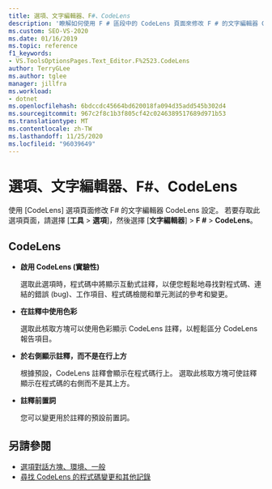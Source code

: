 ```yaml
---
title: 選項、文字編輯器、F#、CodeLens
description: '瞭解如何使用 F # 區段中的 CodeLens 頁面來修改 F # 的文字編輯器 CodeLens 設定。'
ms.custom: SEO-VS-2020
ms.date: 01/16/2019
ms.topic: reference
f1_keywords:
- VS.ToolsOptionsPages.Text_Editor.F%2523.CodeLens
author: TerryGLee
ms.author: tglee
manager: jillfra
ms.workload:
- dotnet
ms.openlocfilehash: 6bdccdc45664bd620018fa094d35add545b302d4
ms.sourcegitcommit: 967c2f8c1b3f805cf42c0246389517689d971b53
ms.translationtype: MT
ms.contentlocale: zh-TW
ms.lasthandoff: 11/25/2020
ms.locfileid: "96039649"
---
```

# <a name="options-text-editor-f-codelens"></a>選項、文字編輯器、F#、CodeLens

使用 [CodeLens] 選項頁面修改 F# 的文字編輯器 CodeLens 設定。 若要存取此選項頁面，請選擇 [**工具**  >  **選項**]，然後選擇 [**文字編輯器**]  >  **F #**  >  **CodeLens**。

## <a name="codelens"></a>CodeLens

- **啟用 CodeLens (實驗性)**

   選取此選項時，程式碼中將顯示互動式註釋，以便您輕鬆地尋找對程式碼、連結的錯誤 (bug)、工作項目、程式碼檢閱和單元測試的參考和變更。

- **在註釋中使用色彩**

   選取此核取方塊可以使用色彩顯示 CodeLens 註釋，以輕鬆區分 CodeLens 報告項目。

- **於右側顯示註釋，而不是在行上方**

   根據預設，CodeLens 註釋會顯示在程式碼行上。 選取此核取方塊可使註釋顯示在程式碼的右側而不是其上方。

- **註釋前置詞**

   您可以變更用於註釋的預設前置詞。

## <a name="see-also"></a>另請參閱

- [選項對話方塊、環境、一般](../../ide/reference/general-environment-options-dialog-box.md)
- [尋找 CodeLens 的程式碼變更和其他記錄](../../ide/find-code-changes-and-other-history-with-codelens.md)
